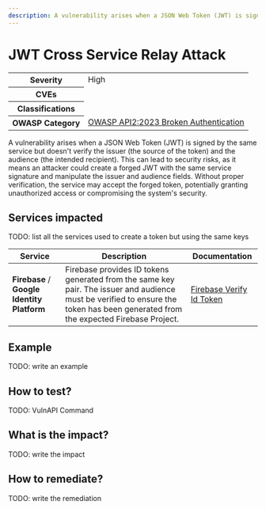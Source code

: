 ```yaml
---
description: A vulnerability arises when a JSON Web Token (JWT) is signed by the same service but doesn't verify the issuer (the source of the token) and the audience (the intended recipient).
---
```


# JWT Cross Service Relay Attack

<table>
    <tr>
        <th>Severity</th>
        <td>High</td>
    </tr>
    <tr>
        <th>CVEs</th>
        <td></td>
    </tr>
    <tr>
        <th>Classifications</th>
        <td></td>
    </tr>
    <tr>
        <th>OWASP Category</th>
        <td>
            <a href="https://owasp.org/API-Security/editions/2023/en/0xa2-broken-authentication/">OWASP API2:2023 Broken Authentication</a>
        </td>
    </tr>
</table>

A vulnerability arises when a JSON Web Token (JWT) is signed by the same service but doesn't verify the issuer (the source of the token) and the audience (the intended recipient). This can lead to security risks, as it means an attacker could create a forged JWT with the same service signature and manipulate the issuer and audience fields. Without proper verification, the service may accept the forged token, potentially granting unauthorized access or compromising the system's security.

## Services impacted

TODO: list all the services used to create a token but using the same keys

| Service                                     | Description | Documentation |
| ------------------------------------------- | ----------- | ------------- |
| **Firebase** / **Google Identity Platform** | Firebase provides ID tokens generated from the same key pair. The issuer and audience must be verified to ensure the token has been generated from the expected Firebase Project. | [Firebase Verify Id Token](https://firebase.google.com/docs/auth/admin/verify-id-tokens) |

## Example

TODO: write an example

## How to test?

TODO: VulnAPI Command

## What is the impact?

TODO: write the impact

## How to remediate?

TODO: write the remediation
